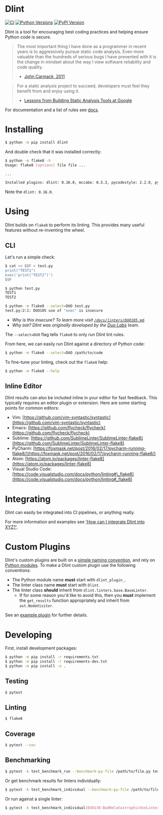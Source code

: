 # Dlint

[![CI](https://github.com/dlint-py/dlint/actions/workflows/ci.yml/badge.svg?branch=master)](https://github.com/dlint-py/dlint/actions/workflows/ci.yml)
[![Python Versions](https://img.shields.io/pypi/pyversions/dlint.svg)](https://pypi.org/project/dlint/)
[![PyPI Version](https://img.shields.io/pypi/v/dlint.svg)](https://pypi.org/project/dlint/)

Dlint is a tool for encouraging best coding practices and helping ensure Python code is secure.

> The most important thing I have done as a programmer in recent years is to
> aggressively pursue static code analysis. Even more valuable than the
> hundreds of serious bugs I have prevented with it is the change in mindset
> about the way I view software reliability and code quality.
>
> - [John Carmack, 2011](https://www.gamasutra.com/view/news/128836/InDepth_Static_Code_Analysis.php)

> For a static analysis project to succeed, developers must feel they benefit
> from and enjoy using it.
>
> - [Lessons from Building Static Analysis Tools at Google](https://cacm.acm.org/magazines/2018/4/226371-lessons-from-building-static-analysis-tools-at-google/fulltext)

For documentation and a list of rules see [docs](https://github.com/dlint-py/dlint/tree/master/docs).

# Installing

```bash
$ python -m pip install dlint
```

And double check that it was installed correctly:

```bash
$ python -m flake8 -h
Usage: flake8 [options] file file ...

...

Installed plugins: dlint: 0.16.0, mccabe: 0.5.3, pycodestyle: 2.2.0, pyflakes: 1.3.0
```

Note the `dlint: 0.16.0`.

# Using

Dlint builds on `flake8` to perform its linting. This provides many
useful features without re-inventing the wheel.

## CLI

Let's run a simple check:

```bash
$ cat << EOF > test.py
print("TEST1")
exec('print("TEST2")')
EOF
```

```bash
$ python test.py
TEST1
TEST2
```

```bash
$ python -m flake8 --select=DUO test.py
test.py:2:1: DUO105 use of "exec" is insecure
```

- _Why is this insecure? To learn more visit [`/docs/linters/DUO105.md`](https://github.com/dlint-py/dlint/blob/master/docs/linters/DUO105.md)._
- _Why `DUO`? Dlint was originally developed by the [Duo Labs](https://duo.com/blog/introducing-dlint-robust-static-analysis-for-python) team._

The `--select=DUO` flag tells `flake8` to only run Dlint lint rules.

From here, we can easily run Dlint against a directory of Python code:

```bash
$ python -m flake8 --select=DUO /path/to/code
```

To fine-tune your linting, check out the `flake8` help:

```bash
$ python -m flake8 --help
```

## Inline Editor

Dlint results can also be included inline in your editor for fast feedback.
This typically requires an editor plugin or extension. Here are some starting
points for common editors:

- Vim: [https://github.com/vim-syntastic/syntastic](https://github.com/vim-syntastic/syntastic)
- Emacs: [https://github.com/flycheck/flycheck](https://github.com/flycheck/flycheck)
- Sublime: [https://github.com/SublimeLinter/SublimeLinter-flake8](https://github.com/SublimeLinter/SublimeLinter-flake8)
- PyCharm: [https://foxmask.net/post/2016/02/17/pycharm-running-flake8/](https://foxmask.net/post/2016/02/17/pycharm-running-flake8/)
- Atom: [https://atom.io/packages/linter-flake8](https://atom.io/packages/linter-flake8)
- Visual Studio Code: [https://code.visualstudio.com/docs/python/linting#\_flake8](https://code.visualstudio.com/docs/python/linting#_flake8)

# Integrating

Dlint can easily be integrated into CI pipelines, or anything really.

For more information and examples see ['How can I integrate Dlint into XYZ?'](https://github.com/dlint-py/dlint/tree/master/docs#how-can-i-integrate-dlint-into-xyz).

# Custom Plugins

Dlint's custom plugins are built on a [simple naming convention](https://packaging.python.org/guides/creating-and-discovering-plugins/#using-naming-convention),
and rely on [Python modules](https://docs.python.org/3/distutils/examples.html#pure-python-distribution-by-module).
To make a Dlint custom plugin use the following conventions:

- The Python module name **must** start with `dlint_plugin_`.
- The linter class name **must** start with `Dlint`.
- The linter class **should** inherit from `dlint.linters.base.BaseLinter`.
  - If for some reason you'd like to avoid this, then you **must** implement
    the `get_results` function appropriately and inherit from `ast.NodeVisitor`.

See an [example plugin](https://github.com/dlint-py/dlint-plugin-example) for further details.

# Developing

First, install development packages:

```bash
$ python -m pip install -r requirements.txt
$ python -m pip install -r requirements-dev.txt
$ python -m pip install -e .
```

## Testing

```bash
$ pytest
```

## Linting

```bash
$ flake8
```

## Coverage

```bash
$ pytest --cov
```

## Benchmarking

```bash
$ pytest -k test_benchmark_run --benchmark-py-file /path/to/file.py tests/test_benchmark/
```

Or get benchmark results for linters individually:

```bash
$ pytest -k test_benchmark_individual --benchmark-py-file /path/to/file.py tests/test_benchmark/
```

Or run against a single linter:

```bash
$ pytest -k test_benchmark_individual[DUO138-BadReCatastrophicUseLinter] --benchmark-py-file /path/to/file.py tests/test_benchmark/
```
